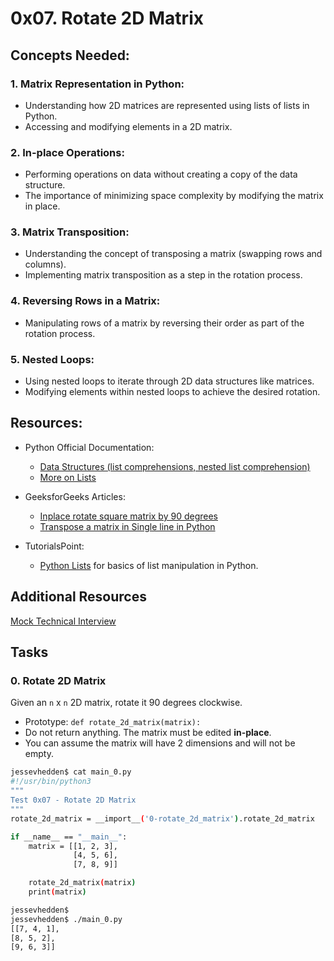 # 0x07. Rotate 2D Matrix
## Concepts Needed:

### 1. Matrix Representation in Python:
- Understanding how 2D matrices are represented using lists of lists in Python.
- Accessing and modifying elements in a 2D matrix.

### 2. In-place Operations:
- Performing operations on data without creating a copy of the data structure.
- The importance of minimizing space complexity by modifying the matrix in place.

### 3. Matrix Transposition:
- Understanding the concept of transposing a matrix (swapping rows and columns).
- Implementing matrix transposition as a step in the rotation process.

### 4. Reversing Rows in a Matrix:
- Manipulating rows of a matrix by reversing their order as part of the rotation process.

### 5. Nested Loops:
- Using nested loops to iterate through 2D data structures like matrices.
- Modifying elements within nested loops to achieve the desired rotation.

## Resources:

- Python Official Documentation:
    + [Data Structures (list comprehensions, nested list comprehension)](https://docs.python.org/3/tutorial/datastructures.html)
    + [More on Lists](https://docs.python.org/3/tutorial/datastructures.html#more-on-lists)

- GeeksforGeeks Articles:
    + [Inplace rotate square matrix by 90 degrees](https://www.geeksforgeeks.org/inplace-rotate-square-matrix-by-90-degrees/)
    + [Transpose a matrix in Single line in Python](https://www.geeksforgeeks.org/transpose-matrix-single-line-python/)

- TutorialsPoint:
    + [Python Lists](https://www.tutorialspoint.com/python/python_lists.htm) for basics of list manipulation in Python.

## Additional Resources
[Mock Technical Interview]()

## Tasks
### 0. Rotate 2D Matrix
Given an `n` x `n` 2D matrix, rotate it 90 degrees clockwise.

- Prototype: `def rotate_2d_matrix(matrix):`
- Do not return anything. The matrix must be edited **in-place**.
- You can assume the matrix will have 2 dimensions and will not be empty.
```bash
jessevhedden$ cat main_0.py
#!/usr/bin/python3
"""
Test 0x07 - Rotate 2D Matrix
"""
rotate_2d_matrix = __import__('0-rotate_2d_matrix').rotate_2d_matrix

if __name__ == "__main__":
    matrix = [[1, 2, 3],
              [4, 5, 6],
              [7, 8, 9]]

    rotate_2d_matrix(matrix)
    print(matrix)

jessevhedden$
jessevhedden$ ./main_0.py
[[7, 4, 1],
[8, 5, 2],
[9, 6, 3]]
```